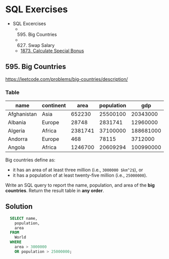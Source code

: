 # SQL Exercises
- SQL Excercises
  - 595. Big Countries
  - 627. Swap Salary
  - [1873. Calculate Special Bonus](https://github.com/rykiprince/Practices/tree/main/SQL/1873.%20Calculate%20Special%20Bonus)

## 595. Big Countries
https://leetcode.com/problems/big-countries/description/

### Table

| name            | continent  | area       | population   | gdp           |
|-----------------|------------|------------|--------------|---------------|
| Afghanistan     | Asia       | 652230     | 25500100     | 20343000      |
| Albania         | Europe     | 28748      | 2831741      | 12960000      |
| Algeria         | Africa     | 2381741    | 37100000     | 188681000     |
| Andorra         | Europe     | 468        | 78115        | 3712000       |
| Angola          | Africa     | 1246700    | 20609294     | 100990000     |

Big countries define as:
  - it has an area of at least three million (i.e., `3000000 $km^2$`), or
  - it has a population of at least twenty-five million (i.e., `25000000`).

Write an SQL query to report the name, population, and area of the **big countries**.
Return the result table in **any order**.

## Solution
```sql
  SELECT name,
    population,
    area
  FROM
    World
  WHERE
    area > 3000000
    OR population > 25000000;
```
